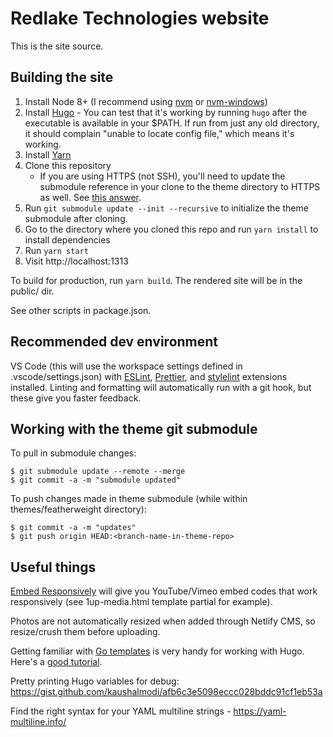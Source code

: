 # Redlake Technologies website

This is the site source.

## Building the site

1. Install Node 8+ (I recommend using [nvm](https://github.com/creationix/nvm) or [nvm-windows](https://github.com/coreybutler/nvm-windows/releases))
2. Install [Hugo](https://gohugo.io/getting-started/installing) - You can test that it's working by running `hugo` after the executable is available in your $PATH. If run from just any old directory, it should complain "unable to locate config file," which means it's working.
3. Install [Yarn](https://yarnpkg.com/en/)
4. Clone this repository
    * If you are using HTTPS (not SSH), you'll need to update the submodule reference in your clone to the theme directory to HTTPS as well. See [this answer](https://stackoverflow.com/a/30885128/2486583).
5. Run `git submodule update --init --recursive` to initialize the theme submodule after cloning.
4. Go to the directory where you cloned this repo and run `yarn install` to install dependencies
5. Run `yarn start`
6. Visit http://localhost:1313

To build for production, run `yarn build`. The rendered site will be in the public/ dir.

See other scripts in package.json.

## Recommended dev environment

VS Code (this will use the workspace settings defined in .vscode/settings.json) with [ESLint](https://marketplace.visualstudio.com/items?itemName=dbaeumer.vscode-eslint), [Prettier](https://marketplace.visualstudio.com/items?itemName=esbenp.prettier-vscode), and [stylelint](https://marketplace.visualstudio.com/items?itemName=shinnn.stylelint) extensions installed. Linting and formatting will automatically run with a git hook, but these give you faster feedback.

## Working with the theme git submodule

To pull in submodule changes:

```
$ git submodule update --remote --merge
$ git commit -a -m "submodule updated"
```

To push changes made in theme submodule (while within themes/featherweight directory):

```
$ git commit -a -m "updates"
$ git push origin HEAD:<branch-name-in-theme-repo>
```

## Useful things

[Embed Responsively](http://embedresponsively.com/) will give you YouTube/Vimeo embed codes that work responsively (see 1up-media.html template partial for example).

Photos are not automatically resized when added through Netlify CMS, so resize/crush them before uploading.

Getting familiar with [Go templates](https://golang.org/pkg/text/template/) is very handy for working with Hugo. Here's a [good tutorial](https://code.tutsplus.com/tutorials/text-generation-with-go-templates--cms-30441).

Pretty printing Hugo variables for debug: https://gist.github.com/kaushalmodi/afb6c3e5098eccc028bddc91cf1eb53a

Find the right syntax for your YAML multiline strings - https://yaml-multiline.info/

